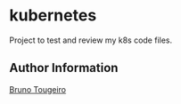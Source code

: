 # kubernetes

Project to test and review my k8s code files.

## Author Information

[Bruno Tougeiro](mailto:b.tougeiro@icloud.com)
